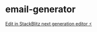 # email-generator

[Edit in StackBlitz next generation editor ⚡️](https://stackblitz.com/~/github.com/k0dek/email-generator)
